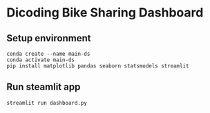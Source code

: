 # Dicoding Bike Sharing Dashboard

## Setup environment
```
conda create --name main-ds
conda activate main-ds
pip install matplotlib pandas seaborn statsmodels streamlit
```

## Run steamlit app
```
streamlit run dashboard.py
```